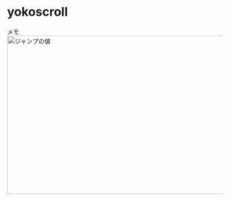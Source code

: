 # yokoscroll

メモ<br>
<img width="600" height="371" alt="ジャンプの値" src="https://github.com/user-attachments/assets/9f46771e-4ead-4343-8748-ac94c44678ac" />

